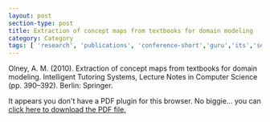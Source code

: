 ```yaml
---
layout: post
section-type: post
title: Extraction of concept maps from textbooks for domain modeling
category: Category
tags: [ 'research', 'publications', 'conference-short','guru','its','semantics','nlp','education' ]
---
```

Olney, A. M. (2010). Extraction of concept maps from textbooks for domain modeling. Intelligent Tutoring Systems, Lecture Notes in Computer Science (pp. 390–392). Berlin: Springer. 

<object data="https://umdrive.memphis.edu/aolney/public/publications/olney_its2010.pdf" type="application/pdf" width="100%" height="600px">
 
  <p>It appears you don't have a PDF plugin for this browser.
  No biggie... you can <a href="https://umdrive.memphis.edu/aolney/public/publications/olney_its2010.pdf">click here to
  download the PDF file.</a></p>
  
</object>
